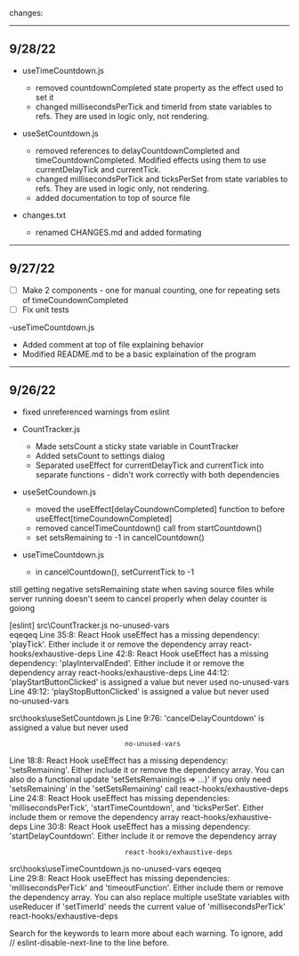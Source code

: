 
changes:

---
## 9/28/22

- useTimeCountdown.js
  - removed countdownCompleted state property as the effect used to set it
  - changed millisecondsPerTick and timerId from state variables to refs.  They are used in logic only, not rendering.

- useSetCountdown.js
  - removed references to delayCountdownCompleted and timeCountdownCompleted.  Modified effects using them to use currentDelayTick and currentTick.
  - changed millisecondsPerTick and ticksPerSet from state variables to refs.  They are used in logic only, not rendering.
  - added documentation to top of source file

- changes.txt
  - renamed CHANGES.md and added formating

---
## 9/27/22

- [ ] Make 2 components - one for manual counting, one for repeating sets of timeCoundownCompleted
- [ ] Fix unit tests

-useTimeCountdown.js
  - Added comment at top of file explaining behavior
  - Modified README.md to be a basic explaination of the program

---
## 9/26/22

- fixed unreferenced warnings from eslint

- CountTracker.js
  - Made setsCount a sticky state variable in CountTracker
  - Added setsCount to settings dialog
  - Separated useEffect for currentDelayTick and currentTick into separate functions - didn't work correctly with both dependencies

- useSetCoundown.js
  - moved the useEffect[delayCoundownCompleted] function to before useEffect[timeCoundownCompleted]
  - removed cancelTimeCountdown() call from startCountdown()
  - set setsRemaining to -1 in cancelCountdown()

- useTimeCountdown.js
  - in cancelCountdown(), setCurrentTick to -1


still getting negative setsRemaining state when saving source files while server running
doesn't seem to cancel properly when delay counter is goiong




[eslint] 
src\CountTracker.js
                                                          no-unused-vars   
                                                          eqeqeq
  Line 35:8:   React Hook useEffect has a missing dependency: 'playTick'. Either include it or remove the dependency array           react-hooks/exhaustive-deps
  Line 42:8:   React Hook useEffect has a missing dependency: 'playIntervalEnded'. Either include it or remove the dependency array  react-hooks/exhaustive-deps
  Line 44:12:  'playStartButtonClicked' is assigned a value but never used 
                                                          no-unused-vars   
  Line 49:12:  'playStopButtonClicked' is assigned a value but never used  
                                                          no-unused-vars   

src\hooks\useSetCountdown.js
  Line 9:76:  'cancelDelayCountdown' is assigned a value but never used    


                                 no-unused-vars
  Line 18:8:  React Hook useEffect has a missing dependency: 'setsRemaining'. Either include it or remove the dependency array. You can also do a functional update 'setSetsRemaining(s => ...)' if you only need 'setsRemaining' in the 'setSetsRemaining' call  react-hooks/exhaustive-deps
  Line 24:8:  React Hook useEffect has missing dependencies: 'millisecondsPerTick', 'startTimeCountdown', and 'ticksPerSet'. Either include them or remove the dependency array
                                 react-hooks/exhaustive-deps
  Line 30:8:  React Hook useEffect has a missing dependency: 'startDelayCountdown'. Either include it or remove the dependency array

                                 react-hooks/exhaustive-deps

src\hooks\useTimeCountdown.js
                                                                 no-unused-vars
                                                                 eqeqeq    
  Line 29:8:   React Hook useEffect has missing dependencies: 'millisecondsPerTick' and 'timeoutFunction'. Either include them or remove the dependency array. You can also replace multiple useState variables with useReducer if 'setTimerId' needs the current value of 'millisecondsPerTick'  react-hooks/exhaustive-deps

Search for the keywords to learn more about each warning.
To ignore, add // eslint-disable-next-line to the line before.
